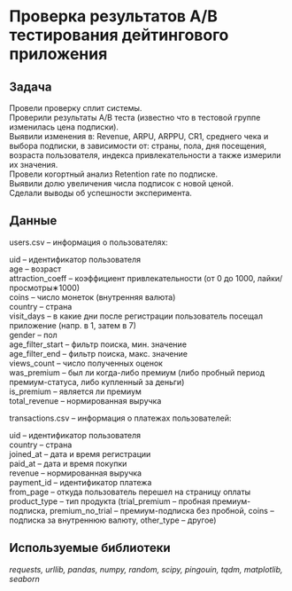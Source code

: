 # Проверка результатов A/B тестирования дейтингового приложения

## Задача 
Провели проверку сплит системы.  
Проверили результаты A/B теста (известно что в тестовой группе изменилась цена подписки).  
Выявили изменения в: Revenue, ARPU, ARPPU, CR1, среднего чека и выбора подписки, в зависимости от: страны, пола, дня посещения, возраста пользователя, индекса привлекательности а также измерили их значения.  
Провели когортный анализ Retention rate по подписке.  
Выявили долю увеличения числа подписок с новой ценой.  
Сделали выводы об успешности эксперимента.  

## Данные

users.csv – информация о пользователях:  

uid – идентификатор пользователя  
age – возраст  
attraction_coeff – коэффициент привлекательности (от 0 до 1000, лайки/просмотры∗1000)  
coins – число монеток (внутренняя валюта)  
country – страна    
visit_days – в какие дни после регистрации пользователь посещал приложение (напр. в 1, затем в 7)  
gender – пол  
age_filter_start  – фильтр поиска, мин. значение   
age_filter_end  – фильтр поиска, макс. значение   
views_count – число полученных оценок  
was_premium – был ли когда-либо премиум (либо пробный период премиум-статуса, либо купленный за деньги)  
is_premium –  является ли премиум  
total_revenue – нормированная выручка 

transactions.csv – информация о платежах пользователей:  

uid – идентификатор пользователя  
country – страна  
joined_at – дата и время регистрации  
paid_at – дата и время покупки  
revenue – нормированная выручка  
payment_id – идентификатор платежа  
from_page – откуда пользователь перешел на страницу оплаты  
product_type – тип продукта (trial_premium – пробная премиум-подписка, premium_no_trial – премиум-подписка без пробной, coins – подписка за внутреннюю валюту, other_type – другое)  

## Используемые библиотеки

*requests, urllib, pandas, numpy, random, scipy, pingouin, tqdm, matplotlib, seaborn* 

